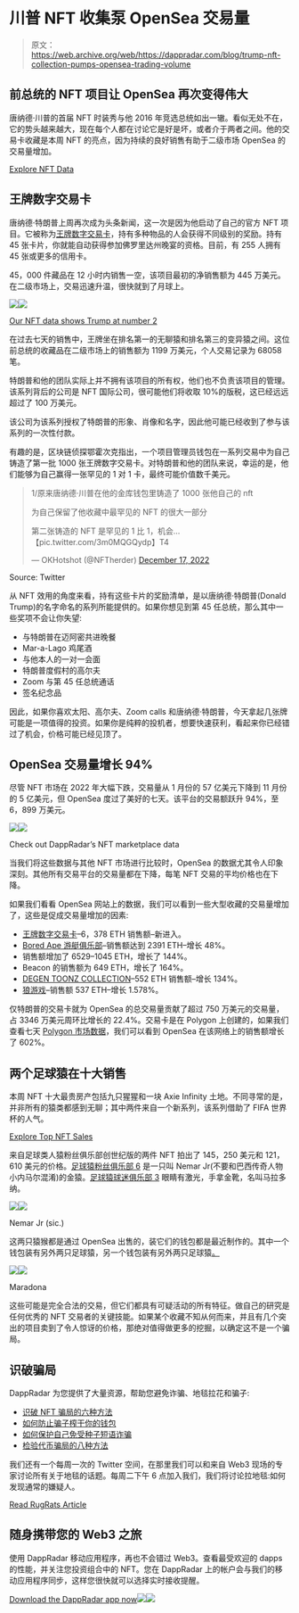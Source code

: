 # 川普 NFT 收集泵 OpenSea 交易量

> 原文：<https://web.archive.org/web/https://dappradar.com/blog/trump-nft-collection-pumps-opensea-trading-volume>

## 前总统的 NFT 项目让 OpenSea 再次变得伟大

唐纳德·川普的首届 NFT 时装秀与他 2016 年竞选总统如出一辙。看似无处不在，它的势头越来越大，现在每个人都在讨论它是好是坏，或者介于两者之间。他的交易卡收藏是本周 NFT 的亮点，因为持续的良好销售有助于二级市场 OpenSea 的交易量增加。

[Explore NFT Data](https://web.archive.org/web/20221231111857/https://dappradar.com/nft)

## 王牌数字交易卡

唐纳德·特朗普上周再次成为头条新闻，这一次是因为他启动了自己的官方 NFT 项目。它被称为[王牌数字交易卡](https://web.archive.org/web/20221231111857/https://dappradar.com/polygon/collectibles/collect-trump-cards)，持有多种物品的人会获得不同级别的奖励。持有 45 张卡片，你就能自动获得参加佛罗里达州晚宴的资格。目前，有 255 人拥有 45 张或更多的信用卡。

45，000 件藏品在 12 小时内销售一空，该项目最初的净销售额为 445 万美元。在二级市场上，交易迅速升温，很快就到了月球上。

![](img/e2933ff3842381be1e6ded5a46bd3d13.png)![](img/49ed48367fc7304fdc38cd11ad586eb6.png)

[Our NFT data shows Trump at number 2](https://web.archive.org/web/20221231111857/https://dappradar.com/nft/collections)

在过去七天的销售中，王牌坐在排名第一的无聊猿和排名第三的变异猿之间。这位前总统的收藏品在二级市场上的销售额为 1199 万美元，个人交易记录为 68058 笔。

特朗普和他的团队实际上并不拥有该项目的所有权，他们也不负责该项目的管理。该系列背后的公司是 NFT 国际公司，很可能他们将收取 10%的版税，这已经远远超过了 100 万美元。

该公司为该系列授权了特朗普的形象、肖像和名字，因此他可能已经收到了参与该系列的一次性付款。

有趣的是，区块链侦探鄂霍次克指出，一个项目管理员钱包在一系列交易中为自己铸造了第一批 1000 张王牌数字交易卡。对特朗普和他的团队来说，幸运的是，他们能够为自己赢得一张罕见的 1 对 1 卡，最终可能价值数千美元。

> 1/原来唐纳德·川普在他的金库钱包里铸造了 1000 张他自己的 nft
> 
> 为自己保留了他收藏中最罕见的 NFT 的很大一部分
> 
> 第二张铸造的 NFT 是罕见的 1 比 1，机会…【pic.twitter.com/3m0MQGQydp】T4
> 
> — OKHotshot (@NFTherder) [December 17, 2022](https://web.archive.org/web/20221231111857/https://twitter.com/NFTherder/status/1604099659382784000?ref_src=twsrc%5Etfw)

Source: Twitter

从 NFT 效用的角度来看，持有这些卡片的奖励清单，是以唐纳德·特朗普(Donald Trump)的名字命名的系列所能提供的。如果你想见到第 45 任总统，那么其中一些奖项不会让你失望:

*   与特朗普在迈阿密共进晚餐
*   Mar-a-Lago 鸡尾酒
*   与他本人的一对一会面
*   特朗普度假村的高尔夫
*   Zoom 与第 45 任总统通话
*   签名纪念品

因此，如果你喜欢太阳、高尔夫、Zoom calls 和唐纳德·特朗普，今天拿起几张牌可能是一项值得的投资。如果你是纯粹的投机者，想要快速获利，看起来你已经错过了机会，价格可能已经见顶了。

## OpenSea 交易量增长 94%

尽管 NFT 市场在 2022 年大幅下跌，交易量从 1 月份的 57 亿美元下降到 11 月份的 5 亿美元，但 OpenSea 度过了美好的七天。该平台的交易额跃升 94%，至 6，899 万美元。

[](https://web.archive.org/web/20221231111857/https://dappradar.com/nft/marketplaces)[![](img/993367542e60a48ae31d962c4e0a159b.png)<picture>![](img/d48015e1cd53ad4cc5c21882d6c1f104.png)</picture>](https://web.archive.org/web/20221231111857/https://dappradar.com/nft/marketplaces)

Check out DappRadar’s NFT marketplace data

当我们将这些数据与其他 NFT 市场进行比较时，OpenSea 的数据尤其令人印象深刻。其他所有交易平台的交易量都在下降，每笔 NFT 交易的平均价格也在下降。

如果我们看看 OpenSea 网站上的数据，我们可以看到一些大型收藏的交易量增加了，这些是促成交易量增加的因素:

*   [王牌数字交易卡](https://web.archive.org/web/20221231111857/https://dappradar.com/polygon/collectibles/collect-trump-cards)–6，378 ETH 销售额–新进入。
*   [Bored Ape 游艇俱乐部](https://web.archive.org/web/20221231111857/https://dappradar.com/ethereum/collectibles/bored-ape-yacht-club)–销售额达到 2391 ETH–增长 48%。
*   销售额增加了 6529–1045 ETH，增长了 144%。
*   Beacon 的销售额为 649 ETH，增长了 164%。
*   [DEGEN TOONZ COLLECTION](https://web.archive.org/web/20221231111857/https://dappradar.com/ethereum/collectibles/degen-toonz-collection)–552 ETH 销售额–增长 134%。
*   [狼游戏](https://web.archive.org/web/20221231111857/https://dappradar.com/ethereum/games/wolf-game)–销售额 537 ETH–增长 1.578%。

仅特朗普的交易卡就为 OpenSea 的总交易量贡献了超过 750 万美元的交易量，占 3346 万美元周环比增长的 22.4%。交易卡是在 Polygon 上创建的，如果我们查看七天 [Polygon 市场数据](https://web.archive.org/web/20221231111857/https://dappradar.com/nft/marketplaces/protocol/polygon)，我们可以看到 OpenSea 在该网络上的销售额增长了 602%。

## 两个足球猿在十大销售

本周 NFT 十大最贵房产包括九只猩猩和一块 Axie Infinity 土地。不同寻常的是，并非所有的猿类都感到无聊；其中两件来自一个新系列，该系列借助了 FIFA 世界杯的人气。

[Explore Top NFT Sales](https://web.archive.org/web/20221231111857/https://dappradar.com/nft/sales)

来自足球类人猿粉丝俱乐部创世纪版的两件 NFT 拍出了 145，250 美元和 121，610 美元的价格。[足球猿粉丝俱乐部 6](https://web.archive.org/web/20221231111857/https://dappradar.com/hub/assets/eth/0xfe4cb03f2a4cf5a4074f6c8f77894a814782fdba/6) 是一只叫 Nemar Jr(不要和巴西传奇人物小内马尔混淆)的金猿。[足球猿球迷俱乐部 3](https://web.archive.org/web/20221231111857/https://dappradar.com/hub/assets/eth/0xfe4cb03f2a4cf5a4074f6c8f77894a814782fdba/3) 眼睛有激光，手拿金靴，名叫马拉多纳。

![](img/e46707b73ed3b96a6ef43c3cec42baa1.png)![](img/49e79610b80d00b3daa3e3bc6c77d944.png)

Nemar Jr (sic.)

这两只猿猴都是通过 OpenSea 出售的，装它们的钱包都是最近制作的。其中一个钱包装有另外两只足球猿，另一个钱包装有另外两只足球猿[。](https://web.archive.org/web/20221231111857/https://dappradar.com/hub/wallet/eth/0x138a908466c946821736d3580df71558b4d45b91)

![](img/e46707b73ed3b96a6ef43c3cec42baa1.png)![](img/60bf25d08a1bed3207d0d175c1c91a9d.png)

Maradona

这些可能是完全合法的交易，但它们都具有可疑活动的所有特征。做自己的研究是任何优秀的 NFT 交易者的关键技能。如果某个收藏不知从何而来，并且有几个突出的项目卖到了令人惊讶的价格，那绝对值得做更多的挖掘，以确定这不是一个骗局。

## 识破骗局

DappRadar 为您提供了大量资源，帮助您避免诈骗、地毯拉花和骗子:

*   [识破 NFT 骗局的六种方法](https://web.archive.org/web/20221231111857/https://dappradar.com/blog/how-to-spot-an-nft-scam)
*   [如何防止骗子榨干你的钱包](https://web.archive.org/web/20221231111857/https://dappradar.com/blog/how-to-prevent-scammers-from-draining-your-wallet)
*   [如何保护自己免受种子短语诈骗](https://web.archive.org/web/20221231111857/https://dappradar.com/blog/how-to-protect-yourself-from-seed-phrase-scam)
*   [检验代币骗局的八种方法](https://web.archive.org/web/20221231111857/https://dappradar.com/blog/8-ways-to-check-if-its-a-token-scam)

我们还有一个每周一次的 Twitter 空间，在那里我们可以和来自 Web3 现场的专家讨论所有关于地毯的话题。每周二下午 6 点加入我们，我们将讨论拉地毯:如何发现通常的嫌疑人。

[Read RugRats Article](https://web.archive.org/web/20221231111857/https://dappradar.com/blog/rug-pulls-how-to-spot-a-usual-suspect)

## 随身携带您的 Web3 之旅

使用 DappRadar 移动应用程序，再也不会错过 Web3。查看最受欢迎的 dapps 的性能，并关注您投资组合中的 NFT。您在 DappRadar 上的帐户会与我们的移动应用程序同步，这样您很快就可以选择实时接收提醒。

[Download the DappRadar app now](https://web.archive.org/web/20221231111857/https://dappradar.app.link/blog)[](https://web.archive.org/web/20221231111857/https://play.google.com/store/apps/details?id=com.portfolio.dappradar)[![](img/a3634373d68930c5d4e8a7fce618f91f.png)<picture>![](img/0535941d9e66e90db4d2f395ea8d0383.png)</picture>](https://web.archive.org/web/20221231111857/https://play.google.com/store/apps/details?id=com.portfolio.dappradar)